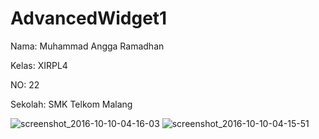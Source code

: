 # AdvancedWidget1

Nama: Muhammad Angga Ramadhan

Kelas: XIRPL4

NO: 22

Sekolah: SMK Telkom Malang

![screenshot_2016-10-10-04-16-03](https://cloud.githubusercontent.com/assets/22186783/19224216/9b4586c6-8eab-11e6-9071-2a345dcfe363.png)
![screenshot_2016-10-10-04-15-51](https://cloud.githubusercontent.com/assets/22186783/19224217/9b584e8c-8eab-11e6-812f-113eff9f2a84.png)

